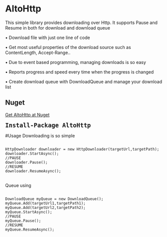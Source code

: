 # AltoHttp
This simple library provides downloading over Http. It supports Pause and Resume in both for download and download queue

•	Download file with just one line of code

•	Get most useful properties of the download source such as ContentLength, Accept-Range..

•	Due to event based programming, managing downloads is so easy

•	Reports progress and speed every time when the progress is changed

•	Create download queue with DownloadQueue and manage your download list

<h2>Nuget</h2>
<a href="https://www.nuget.org/packages/AltoHttp">Get AltoHttp at Nuget</a>
<pre><code style="font-size:19px;"><b>Install-Package AltoHttp</b></code></pre>


#Usage
Downloading is so simple
<pre>
<code>
HttpDownloader downloader = new HttpDownloader(targetUrl,targetPath);
downloader.StartAsync(); 
//PAUSE
downloader.Pause();
//RESUME
downloader.ResumeAsync();
</code>
</pre>

Queue using
<pre><code>
DownloadQueue myQueue = new DownloadQueue();
myQueue.Add(targetUrl1,targetPath1);
myQueue.Add(targetUrl2,targetPath2);
myQueue.StartAsync();
//PAUSE
myQueue.Pause();
//RESUME
myQueue.ResumeAsync();
</code></pre>


